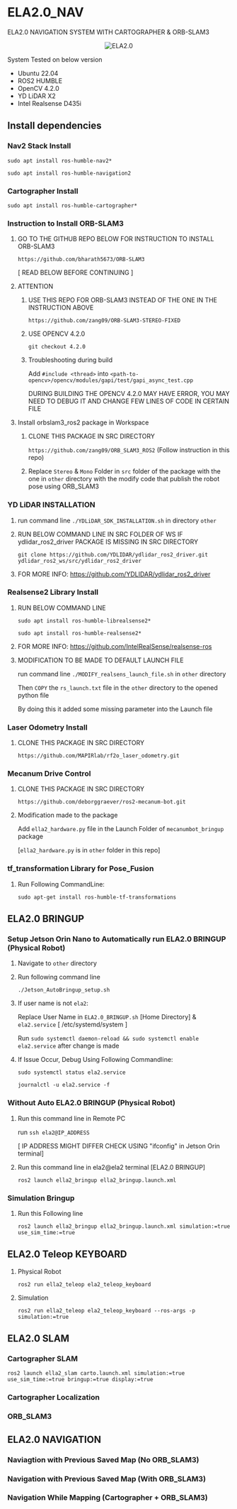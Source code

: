 # ELA2.0_NAV

ELA2.0 NAVIGATION SYSTEM WITH CARTOGRAPHER &amp; ORB-SLAM3

<p align="center">
  <img src="https://github.com/LimJingXiang1226/ELA2.0_NAV/raw/main/other/image/ELA2.0(2).jpeg" alt="ELA2.0" />
</p>

System Tested on below version
- Ubuntu 22.04
- ROS2 HUMBLE
- OpenCV 4.2.0
- YD LiDAR X2
- Intel Realsense D435i 

## Install dependencies

### Nav2 Stack Install

`sudo apt install ros-humble-nav2*`

`sudo apt install ros-humble-navigation2`

### Cartographer Install

`sudo apt install ros-humble-cartographer*`


### Instruction to Install ORB-SLAM3

1) GO TO THE GITHUB REPO BELOW FOR INSTRUCTION TO INSTALL ORB-SLAM3

	`https://github.com/bharath5673/ORB-SLAM3`
	
	[ READ BELOW BEFORE CONTINUING ]

2) ATTENTION 

	1) USE THIS REPO FOR ORB-SLAM3 INSTEAD OF THE ONE IN THE INSTRUCTION ABOVE
	
		`https://github.com/zang09/ORB-SLAM3-STEREO-FIXED`
	
	2) USE OPENCV 4.2.0

		`git checkout 4.2.0`

	3) Troubleshooting during build

		Add `#include <thread>` into `<path-to-opencv>/opencv/modules/gapi/test/gapi_async_test.cpp`
   
		DURING BUILDING THE OPENCV 4.2.0 MAY HAVE ERROR, YOU MAY NEED TO DEBUG IT AND CHANGE FEW LINES OF CODE IN CERTAIN FILE

3) Install orbslam3_ros2 package in Workspace

   1) CLONE THIS PACKAGE IN SRC DIRECTORY

      `https://github.com/zang09/ORB_SLAM3_ROS2` (Follow instruction in this repo)

   2) Replace `Stereo` & `Mono` Folder in `src` folder of the package with the one in `other` directory with the modify code that publish the robot pose using ORB_SLAM3



### YD LiDAR INSTALLATION

1) run command line `./YDLiDAR_SDK_INSTALLATION.sh` in directory `other`

2) RUN BELOW COMMAND LINE IN SRC FOLDER OF WS IF  ydlidar_ros2_driver PACKAGE IS MISSING IN SRC DIRECTORY

	`git clone https://github.com/YDLIDAR/ydlidar_ros2_driver.git ydlidar_ros2_ws/src/ydlidar_ros2_driver`

3) FOR MORE INFO: https://github.com/YDLIDAR/ydlidar_ros2_driver

### Realsense2 Library Install
	
1) RUN BELOW COMMAND LINE

	`sudo apt install ros-humble-librealsense2*`
	
	`sudo apt install ros-humble-realsense2*`

2) FOR MORE INFO: https://github.com/IntelRealSense/realsense-ros

3) MODIFICATION TO BE MADE TO DEFAULT LAUNCH FILE

	run command line `./MODIFY_realsens_launch_file.sh` in `other` directory
	
	Then `COPY` the `rs_launch.txt` file in the `other` directory  to the opened python file

	By doing this it added some missing parameter into the Launch file


### Laser Odometry Install

1) CLONE THIS PACKAGE IN SRC DIRECTORY

	`https://github.com/MAPIRlab/rf2o_laser_odometry.git`

### Mecanum Drive Control

1) CLONE THIS PACKAGE IN SRC DIRECTORY
   
	`https://github.com/deborggraever/ros2-mecanum-bot.git`

2) Modification made to the package

   Add `ella2_hardware.py` file in the Launch Folder of `mecanumbot_bringup` package

   [`ella2_hardware.py` is in `other` folder in this repo]
   

### tf_transformation Library for Pose_Fusion

1) Run Following CommandLine:

   `sudo apt-get install ros-humble-tf-transformations`

## ELA2.0 BRINGUP

### Setup Jetson Orin Nano to Automatically run ELA2.0 BRINGUP (Physical Robot)

1) Navigate to `other` directory 

2) Run following command line

   `./Jetson_AutoBringup_setup.sh`

3) If user name is not `ela2`:

   Replace User Name in `ELA2.0_BRINGUP.sh` [Home Directory] & `ela2.service` [ /etc/systemd/system ]

   Run `sudo systemctl daemon-reload && sudo systemctl enable ela2.service` after change is made
   

5) If Issue Occur, Debug Using Following Commandline:
   
   `sudo systemctl status ela2.service`

   `journalctl -u ela2.service -f`

### Without Auto ELA2.0 BRINGUP (Physical Robot)

1) Run this command line in Remote PC

 	run `ssh ela2@IP_ADDRESS`

 	[ IP ADDRESS MIGHT DIFFER CHECK USING "ifconfig" in Jetson Orin terminal]

2) Run this command line in ela2@ela2 terminal [ELA2.0 BRINGUP]

	`ros2 launch ella2_bringup ella2_bringup.launch.xml`

### Simulation Bringup
1) Run this Following line

   `ros2 launch ella2_bringup ella2_bringup.launch.xml simulation:=true use_sim_time:=true`
   
## ELA2.0 Teleop KEYBOARD

1) Physical Robot

   `ros2 run ella2_teleop ela2_teleop_keyboard`
   
4) Simulation

   `ros2 run ella2_teleop ela2_teleop_keyboard --ros-args -p simulation:=true`

## ELA2.0 SLAM

### Cartographer SLAM

`ros2 launch ella2_slam carto.launch.xml simulation:=true use_sim_time:=true bringup:=true display:=true`

### Cartographer Localization
### ORB_SLAM3

## ELA2.0 NAVIGATION

### Naviagtion with Previous Saved Map (No ORB_SLAM3)
### Navigation with Previous Saved Map (With ORB_SLAM3)
### Navigation While Mapping (Cartographer + ORB_SLAM3)
